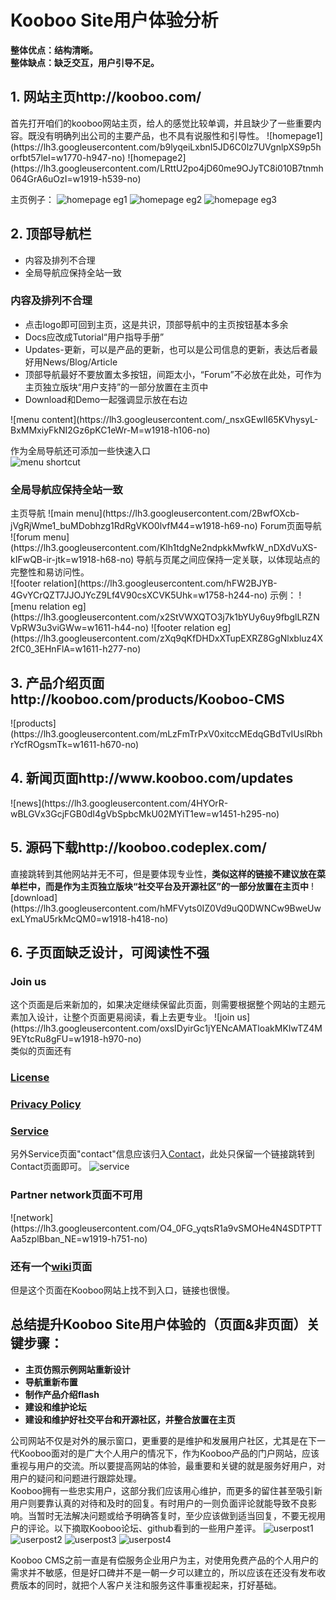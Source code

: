 <h1>Kooboo Site用户体验分析</h1>

<strong>整体优点：结构清晰。<br/>
整体缺点：缺乏交互，用户引导不足。</strong>

<h2>1. 网站主页http://kooboo.com/</h2>
首先打开咱们的kooboo网站主页，给人的感觉比较单调，并且缺少了一些重要内容。既没有明确列出公司的主要产品，也不具有说服性和引导性。
![homepage1](https://lh3.googleusercontent.com/b9lyqeiLxbnI5JD6C0lz7UVgnlpXS9p5horfbt57leI=w1770-h947-no)
![homepage2](https://lh3.googleusercontent.com/LRttU2po4jD60me9OJyTC8i010B7tnmh064GrA6uOzI=w1919-h539-no)  

主页例子：
![homepage eg1](https://lh3.googleusercontent.com/bG2DeNHdJNj_WG96635No2aS75mIV4f5HRHEikxt4ok=w1919-h875-no)
![homepage eg2](https://lh3.googleusercontent.com/8ArKMvkkLaY1VF5GzF7OYKSddqg6Y7K-_0CwfyIs7Ps=w1758-h825-no)
![homepage eg3](https://lh3.googleusercontent.com/J7viEaB-edM5PPXn06MTwnhsXMM0P7SqzhOFW4LjHjo=w1919-h578-no)

<h2>2. 顶部导航栏</h2>
<ul>
<li>内容及排列不合理</li>
<li>全局导航应保持全站一致</li>
</ul>

<h3>内容及排列不合理</h3>
<ul>
<li>点击logo即可回到主页，这是共识，顶部导航中的主页按钮基本多余</li>
<li>Docs应改成Tutorial“用户指导手册”</li>
<li>Updates-更新，可以是产品的更新，也可以是公司信息的更新，表达后者最好用News/Blog/Article</li>
<li>顶部导航最好不要放置太多按钮，间距太小，“Forum”不必放在此处，可作为主页独立版块“用户支持”的一部分放置在主页中</li>
<li>Download和Demo一起强调显示放在右边</li>
</ul>
![menu content](https://lh3.googleusercontent.com/_nsxGEwlI65KVhysyL-BxMMxiyFkNI2Gz6pKC1eWr-M=w1918-h106-no)

作为全局导航还可添加一些快速入口<br/>
![menu shortcut](https://lh3.googleusercontent.com/HNM7bRyQ2LyF3hWukzKFBW8-uZwCxI4jtQK3S1fAhmE=w660-h223-no)

<h3>全局导航应保持全站一致</h3>
主页导航
![main menu](https://lh3.googleusercontent.com/2BwfOXcb-jVgRjWme1_buMDobhzg1RdRgVKO0lvfM44=w1918-h69-no)
Forum页面导航
![forum menu](https://lh3.googleusercontent.com/Klh1tdgNe2ndpkkMwfkW_nDXdVuXS-kIFwQB-ir-jtk=w1918-h68-no)
导航与页尾之间应保持一定关联，以体现站点的完整性和易访问性。<br/>
![footer relation](https://lh3.googleusercontent.com/hFW2BJYB-4GvYCrQZT7JJOJYcZ9Lf4V90csXCVK5Uhk=w1758-h244-no)
示例：
![menu relation eg](https://lh3.googleusercontent.com/x2StVWXQTO3j7k1bYUy6uy9fbglLRZNVpRW3u3viGWw=w1611-h44-no)
![footer relation eg](https://lh3.googleusercontent.com/zXq9qKfDHDxXTupEXRZ8GgNlxbluz4X2fC0_3EHnFlA=w1611-h277-no)

<h2>3. 产品介绍页面http://kooboo.com/products/Kooboo-CMS</h2>
![products](https://lh3.googleusercontent.com/mLzFmTrPxV0xitccMEdqGBdTvIUslRbhrYcfROgsmTk=w1611-h670-no)  
 
<h2>4. 新闻页面http://www.kooboo.com/updates</h2>
![news](https://lh3.googleusercontent.com/4HYOrR-wBLGVx3GcjFGB0dI4gVbSpbcMkU02MYiT1ew=w1451-h295-no) 

<h2>5. 源码下载http://kooboo.codeplex.com/<br/></h2>
直接跳转到其他网站并无不可，但是要体现专业性，<strong>类似这样的链接不建议放在菜单栏中，而是作为主页独立版块“社交平台及开源社区”的一部分放置在主页中</strong>
![download](https://lh3.googleusercontent.com/hMFVyts0IZ0Vd9uQ0DWNCw9BweUwexLYmaU5rkMcQM0=w1918-h418-no)

<h2>6. 子页面缺乏设计，可阅读性不强</h2>
<h3>Join us</h3>
这个页面是后来新加的，如果决定继续保留此页面，则需要根据整个网站的主题元素加入设计，让整个页面更易阅读，看上去更专业。
![join us](https://lh3.googleusercontent.com/oxsIDyirGc1jYENcAMATloakMKIwTZ4M9EYtcRu8gFU=w1918-h970-no)
<br/>
类似的页面还有
<h3><a href="http://www.kooboo.com/licensefaq">License</a></h3>
<h3><a href="http://www.kooboo.com/privacy-policy">Privacy Policy</a></h3>
<h3><a href="http://www.kooboo.com/Service">Service</a></h3>

另外Service页面"contact"信息应该归入<a href="http://www.kooboo.com/contact">Contact</a>，此处只保留一个链接跳转到Contact页面即可。
![service](https://lh3.googleusercontent.com/XcummvfRQLlRvyjK5gCrWL_yFY8Vx1t6tVkXjB8GJ6g=w1758-h615-no)
<br/>
<h3>Partner network页面不可用</h3>
![network](https://lh3.googleusercontent.com/O4_0FG_yqtsR1a9vSMOHe4N4SDTPTTAa5zplBban_NE=w1919-h751-no)

<h3>还有一个<a href="http://wiki.kooboo.com/?wiki=Main_Page">wiki</a>页面</h3>
但是这个页面在Kooboo网站上找不到入口，链接也很慢。

<h2>总结提升Kooboo Site用户体验的（页面&非页面）关键步骤：</h2>
<ul><strong>
<li>主页仿照示例网站重新设计</li>
<li>导航重新布置</li>
<li>制作产品介绍flash</li>
<li>建设和维护论坛</li>
<li>建设和维护好社交平台和开源社区，并整合放置在主页</li>
</strong></ul>

公司网站不仅是对外的展示窗口，更重要的是维护和发展用户社区，尤其是在下一代Kooboo面对的是广大个人用户的情况下，作为Kooboo产品的门户网站，应该重视与用户的交流。所以要提高网站的体验，最重要和关键的就是服务好用户，对用户的疑问和问题进行跟踪处理。<br/>
Kooboo拥有一些忠实用户，这部分我们应该用心维护，而更多的留住甚至吸引新用户则要靠认真的对待和及时的回复。有时用户的一则负面评论就能导致不良影响。当暂时无法解决问题或给予明确答复时，至少应该做到适当回复，不要无视用户的评论。以下摘取Kooboo论坛、github看到的一些用户差评。
![userpost1](https://lh3.googleusercontent.com/rjIQ5Y5axuyrtXEzw5gxuJWb4_MZgLBgVnpp7BhhXYc=w1919-h549-no)
![userpost2](https://lh3.googleusercontent.com/P9Hr_E2eUhdE_nme0n74X-csX6Pb4ungmkkpwpKoCeM=w1919-h164-no)
![userpost3](https://lh3.googleusercontent.com/gfgFj7Flb20PviTqy2viXDl-bW1jJo6A1_VGZuqz6JM=w1919-h667-no)
![userpost4](https://lh3.googleusercontent.com/exfFzpS7ar5ojTkr79InwAKKHEhA4S73RWMLJHDq2FU=w1919-h725-no)


Kooboo CMS之前一直是有偿服务企业用户为主，对使用免费产品的个人用户的需求并不敏感，但是好口碑并不是一朝一夕可以建立的，所以应该在还没有发布收费版本的同时，就把个人客户关注和服务这件事重视起来，打好基础。
